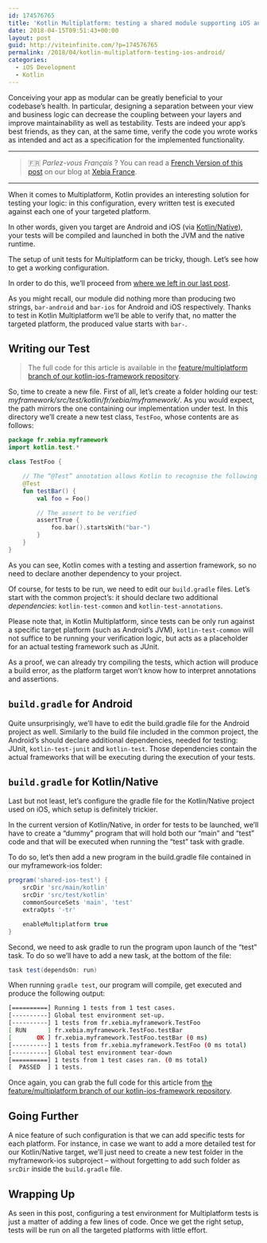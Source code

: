 ```yaml
---
id: 174576765
title: 'Kotlin Multiplatform: testing a shared module supporting iOS and Android'
date: 2018-04-15T09:51:43+00:00
layout: post
guid: http://viteinfinite.com/?p=174576765
permalink: /2018/04/kotlin-multiplatform-testing-ios-android/
categories:
  - iOS Development
  - Kotlin
---
```


Conceiving your app as modular can be greatly beneficial to your codebase’s health. In particular, designing a separation between your view and business logic can decrease the coupling between your layers and improve maintainability as well as testability. Tests are indeed your app’s best friends, as they can, at the same time, verify the code you wrote works as intended and act as a specification for the implemented functionality.

<!--more-->

* * *

> &#x1f1eb;&#x1f1f7; _Parlez-vous Français_ ? You can read a [French Version of this post](https://blog.xebia.fr/2018/04/11/tester-un-projet-kotlin-multiplatform/) on our blog at [Xebia France](http://blog.xebia.fr).

* * *

When it comes to Multiplatform, Kotlin provides an interesting solution for testing your logic: in this configuration, every written test is executed against each one of your targeted platform.

In other words, given you target are Android and iOS (via [Kotlin/Native](https://kotlinlang.org/docs/reference/native-overview.html)), your tests will be compiled and launched in both the JVM and the native runtime.

The setup of unit tests for Multiplatform can be tricky, though. Let’s see how to get a working configuration.

In order to do this, we’ll proceed from [where we left in our last post](http://viteinfinite.com/2018/03/sharing-frameworks-between-ios-and-android-with-kotlin-multiplatform/).

As you might recall, our module did nothing more than producing two strings, `bar-android` and `bar-ios` for Android and iOS respectively. Thanks to test in Kotlin Multiplatform we’ll be able to verify that, no matter the targeted platform, the produced value starts with `bar-`.

## Writing our Test

> The full code for this article is available in the [feature/multiplatform branch of our kotlin-ios-framework repository](https://github.com/xebia-france/kotlin-ios-framework/tree/feature/multiplatform).

So, time to create a new file. First of all, let’s create a folder holding our test: _myframework/src/test/kotlin/fr/xebia/myframework/_. As you would expect, the path mirrors the one containing our implementation under test. In this directory we’ll create a new test class, `TestFoo`, whose contents are as follows:

```kotlin
package fr.xebia.myframework
import kotlin.test.*

class TestFoo {

    // The “@Test” annotation allows Kotlin to recognise the following function as a test
    @Test
    fun testBar() {
        val foo = Foo()

        // The assert to be verified
        assertTrue {
            foo.bar().startsWith("bar-")
        }
    }
}
```

As you can see, Kotlin comes with a testing and assertion framework, so no need to declare another dependency to your project.

Of course, for tests to be run, we need to edit our `build.gradle` files. Let’s start with the common project’s: it should declare two additional _dependencies_: `kotlin-test-common` and `kotlin-test-annotations`.

Please note that, in Kotlin Multiplatform, since tests can be only run against a specific target platform (such as Android’s JVM), `kotlin-test-common` will not suffice to be running your verification logic, but acts as a placeholder for an actual testing framework such as JUnit.

As a proof, we can already try compiling the tests, which action will produce a build error, as the platform target won’t know how to interpret annotations and assertions.

## `build.gradle` for Android

Quite unsurprisingly, we’ll have to edit the build.gradle file for the Android project as well. Similarly to the build file included in the common project, the Android’s should declare additional dependencies, needed for testing: JUnit, `kotlin-test-junit` and `kotlin-test`. Those dependencies contain the actual frameworks that will be executing during the execution of your tests.

## `build.gradle` for Kotlin/Native

Last but not least, let’s configure the gradle file for the Kotlin/Native project used on iOS, which setup is definitely trickier.

In the current version of Kotlin/Native, in order for tests to be launched, we’ll have to create a “dummy” program that will hold both our “main” and “test” code and that will be executed when running the “test” task with gradle.

To do so, let’s then add a new program in the build.gradle file contained in our myframework-ios folder:

```groovy
program('shared-ios-test') {
    srcDir 'src/main/kotlin'
    srcDir 'src/test/kotlin'
    commonSourceSets 'main', 'test'
    extraOpts '-tr'

    enableMultiplatform true
}
```

Second, we need to ask gradle to run the program upon launch of the “test” task. To do so we’ll have to add a new task, at the bottom of the file:

```groovy
task test(dependsOn: run)
```

When running `gradle test`, our program will compile, get executed and produce the following output:

```bash
[==========] Running 1 tests from 1 test cases.
[----------] Global test environment set-up.
[----------] 1 tests from fr.xebia.myframework.TestFoo
[ RUN      ] fr.xebia.myframework.TestFoo.testBar
[       OK ] fr.xebia.myframework.TestFoo.testBar (0 ms)
[----------] 1 tests from fr.xebia.myframework.TestFoo (0 ms total)
[----------] Global test environment tear-down
[==========] 1 tests from 1 test cases ran. (0 ms total)
[  PASSED  ] 1 tests.
```

Once again, you can grab the full code for this article from [the feature/multiplatform branch of our kotlin-ios-framework repository](https://github.com/xebia-france/kotlin-ios-framework/tree/feature/multiplatform).

## Going Further

A nice feature of such configuration is that we can add specific tests for each platform. For instance, in case we want to add a more detailed test for our Kotlin/Native target, we’ll just need to create a new test folder in the myframework-ios subproject – without forgetting to add such folder as `srcDir` inside the `build.gradle` file.

## Wrapping Up

As seen in this post, configuring a test environment for Multiplatform tests is just a matter of adding a few lines of code. Once we get the right setup, tests will be run on all the targeted platforms with little effort.